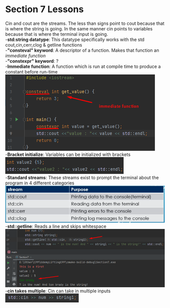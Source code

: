 <h1>Section 7 Lessons</h1>
Cin and cout are the streams. The less than signs point to cout because that is where the string is going.
In the same manner cin points to variables because that is where the terminal input is going.<br>
-<b>std:string datatype</b>: This datatype specifically works with the std cout,cin,cerr,clog & getline functions<br>
-<b>"consteval" keyword</b>: A descriptor of a function. Makes that function an <i>immediate function</i><br>
-<b>"constexpr" keyword</b>: ?<br>
-<b>Immediate function</b>: A function which is run at compile time to produce a constant before run-time<br>
<div>
    <img src="images/immediate_function.png">
</div>
-<b>Bracket initialize</b>: Variables can be initialized with brackets<br>
<div>
    <img src="images/bracketInit.png">
</div>
-<b>Standard streams</b>: These streams exist to prompt the terminal about the program in 4 different categories<br>
<div>
    <img src="images/standard_streams.png">
</div>
-<b>std::getline</b>: Reads a line and skips whitespace<br>
<div>
    <img src="images/getLine.png">
</div>
-<b>cin takes multiple</b>: Cin can take in multiple inputs<br>
<div>
    <img src="images/2whitesCin.png">
</div>